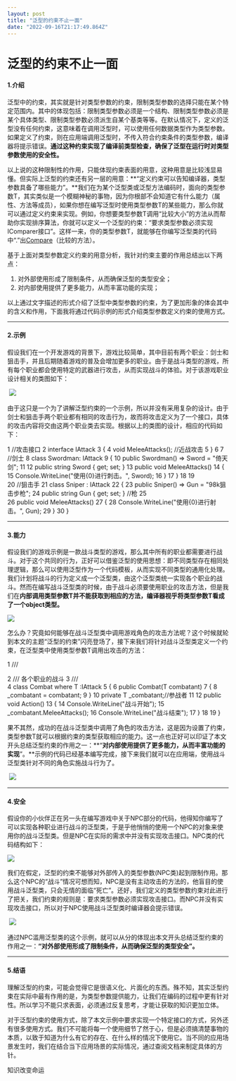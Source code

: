 ```yaml
---
layout: post
title: "泛型的约束不止一面"
date: "2022-09-16T21:17:49.864Z"
---
```

泛型的约束不止一面
=========

#### 1.介绍

泛型中的约束，其实就是针对类型参数的约束，限制类型参数的选择只能在某个特定范围内。其中的体现包括：限制类型参数必须是一个结构、限制类型参数必须是某个具体类型、限制类型参数必须派生自某个基类等等。在默认情况下，定义的泛型没有任何约束，这意味着在调用泛型时，可以使用任何数据类型作为类型参数。如果定义了约束，则在应用端调用泛型时，不传入符合约束条件的类型参数，编译器将提示错误。**通过这种约束实现了编译前类型检查，确保了泛型在运行时对类型参数使用的安全性。**

以上说的这种限制性的作用，只能体现约束表面的用意，这种用意是比较浅显易懂。但实际上泛型的约束还有另一层的用意：**“定义约束可以告知编译器，类型参数具备了哪些能力”。**我们在为某个泛型类或泛型方法编码时，面向的类型参数T，其实类似是一个模糊神秘的事物，因为你根部不会知道它有什么能力（属性、方法等成员），如果你想在编写泛型时使用类型参数T的某些能力，那么你就可以通过定义约束来实现。例如，你想要类型参数T调用“比较大小”的方法从而帮助你实现排序算法，你就可以定义一个泛型的约束：“要求类型参数必须实现IComparer接口”。这样一来，你的类型参数T，就能够在你编写泛型类的代码中“.”出[Compare](https://docs.microsoft.com/zh-cn/dotnet/api/system.collections.generic.icomparer-1.compare?view=net-6.0#system-collections-generic-icomparer-1-compare(-0-0))（比较的方法）。

基于上面对类型参数定义约束的用意分析，我针对约束主要的作用总结出以下两点：

1.  对外部使用形成了限制条件，从而确保泛型的类型安全；
2.  对内部使用提供了更多能力，从而丰富功能的实现；

以上通过文字描述的形式介绍了泛型中类型参数的约束，为了更加形象的体会其中的含义和作用，下面我将通过代码示例的形式介绍类型参数定义约束的使用方式。

* * *

#### 2.示例

假设我们在一个开发游戏的背景下，游戏比较简单，其中目前有两个职业：剑士和狙击手，并且后期随着游戏的普及会增加更多的职业。由于是战斗类型的游戏，所有每个职业都会使用特定的武器进行攻击，从而实现战斗的体验。对于该游戏职业设计相关的类图如下：

 ![](https://img2022.cnblogs.com/blog/722260/202209/722260-20220916162909065-1018744037.png)

由于这只是一个为了讲解泛型约束的一个示例，所以并没有采用复杂的设计。由于剑士和狙击手两个职业都有相同的攻击行为，故而将攻击定义为了一个接口，具体的攻击内容将交由这两个职业类去实现。根据以上的类图的设计，相应的代码如下：

 1     //攻击接口
 2     interface IAttack 3     {
 4         void MeleeAttacks();  //近战攻击
 5     }
 6 
 7     //剑士
 8     class Swordman: IAttack 9 {
10         public Swordman() => Sword = "倚天剑";
11 
12         public string Sword { get; set; }
13         public void MeleeAttacks()
14 {
15             Console.WriteLine("使用{0}进行刺击。", Sword);
16 }
17 }
18 
19     
20     //狙击手
21     class Sniper : IAttack
22 {
23         public Sniper() => Gun = "98k狙击步枪";
24         public string Gun { get; set; } //枪
25  
26         public void MeleeAttacks()
27 {
28             Console.WriteLine("使用{0}进行射击。", Gun);
29 }
30     }

* * *

#### 3.能力

假设我们的游戏示例是一款战斗类型的游戏，那么其中所有的职业都需要进行战斗。对于这个共同的行为，正好可以借鉴泛型的使用思想：即不同类型存在相同处理逻辑，那么可以使用泛型作为一个代码模板，从而实现不同类型的通用化处理。我们计划将战斗的行为定义成一个泛型类，由这个泛型类统一实现各个职业的战斗。然而在编写战斗泛型类的时候，由于战斗必须要使用职业的攻击方法，但是我们在**内部调用类型参数T并不能获取到相应的方法，编译器视乎将类型参数T看成了一个object类型。**

**![](https://img2022.cnblogs.com/blog/722260/202209/722260-20220916163043041-1175853592.png)**

怎么办？究竟如何能够在战斗泛型类中调用游戏角色的攻击方法呢？这个时候就轮到本文的主题“泛型的约束”闪亮登场了，接下来我们将针对战斗泛型类定义一个约束，在泛型类中使用类型参数T调用出攻击的方法：

 1     /// <summary>
 2     /// 各个职业的战斗 3     /// </summary>
 4     class Combat<T> where T :IAttack 5     {
 6         public Combat(T combatant) 7         {
 8             \_combatant = combatant; 9 }
10         private T \_combatant;//参战者
11 
12         public void Action()
13 {
14             Console.WriteLine("战斗开始");
15 \_combatant.MeleeAttacks();
16             Console.WriteLine("战斗结束");
17 }
18 
19     }

果不其然，成功的在战斗泛型类中调用了角色的攻击方法，这是因为设置了约束，类型参数T就可以根据约束的类型获取相应的能力。这一点也正好可以印证了本文开头总结泛型约束的作用之一：**“****对内部使用提供了更多能力，从而丰富功能的实现****”。**示例的代码已经基本编写完成，接下来我们就可以在应用端，使用战斗泛型类针对不同的角色实施战斗行为了。

 ![](https://img2022.cnblogs.com/blog/722260/202209/722260-20220916163133963-1454665301.png)

* * *

#### 4.安全

假设你的小伙伴正在另一头在编写游戏中关于NPC部分的代码，他得知你编写了可以实现各种职业进行战斗的泛型类，于是乎他悄悄的使用一个NPC的对象来使用你的战斗泛型类。但是NPC在实际的需求中并没有实现攻击接口。NPC类的代码结构如下：

![](https://img2022.cnblogs.com/blog/722260/202209/722260-20220916163208163-1655920199.png)

我们在假定，泛型的约束不能够对外部传入的类型参数(NPC类)起到限制作用。那么这个NPC的“战斗”情况可想而知，NPC是没有主动攻击的方法的，他盲目的使用战斗泛型类，只会无情的面临“死亡”。还好，我们定义的类型参数约束对此进行了把关，我们约束的规则是：要求类型参数必须实现攻击接口。而NPC并没有实现攻击接口，所以对于NPC使用战斗泛型类时编译器会提示错误。

 ![](https://img2022.cnblogs.com/blog/722260/202209/722260-20220916163232459-562538451.png)

通过NPC滥用泛型类的这个示例，就可以从分的体现出本文开头总结泛型约束的作用之一：**“对外部使用形成了限制条件，从而确保泛型的类型安全”。**

* * *

#### 5.结语

理解泛型的约束，可能会觉得它是很语义化、片面化的东西。殊不知，其实泛型约束在实际中最有作用的是，为类型参数提供能力，让我们在编码的过程中更有针对性。所以学习不能只求表面，必须通过反复思考，才能让获取的知识更加立体。

对于泛型约束的使用方式，除了本文示例中要求实现一个特定接口的方式，另外还有很多使用方式。我们不可能将每一个使用细节了然于心，但是必须搞清楚事物的本质，以致于知道为什么有它的存在、在什么样的情况下使用它。当不同的应用场景发生时，我们在结合当下应用场景的实际情况，通过查阅文档来制定具体的方针。

知识改变命运